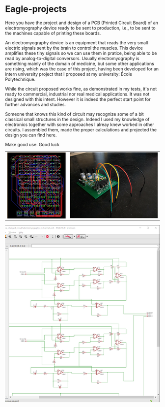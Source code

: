 # Eagle-projects

Here you have the project and design of a PCB (Printed Circuit Board) of an electromyography device ready to be sent to production, i.e., to be sent to the machines capable of printing these boards.

An electromyography device is an equipment that reads the very small electric signals sent by the brain to control the muscles. This device amplifies these tiny signals so we can use them in pratice, being able to be read by analog-to-digital conversors. Usually electromyography is something mainly of the domain of medicine, but some other applications are rising, which was the case of this project, having been developed for an intern university project that I proposed at my university: École Polytechnique.

While the circuit proposed works fine, as demonstrated in my tests, it's not ready to commercial, industrial nor real medical applications. It was not designed with this intent. However it is indeed the perfect start point for further advances and studies.

Someone that knows this kind of circuit may recognize some of a bit classical small structures in the design. Indeed I used my knowledge of electronics together with some approaches I alreay knew worked in other circuits. I assembled them, made the proper calculations and projected the design you can find here.

Make good use. Good luck

<table>
  <tr>
    <td valign="top"><img src="https://github.com/FireHeartMaster/Eagle_projects/blob/master/PCB_design.png" width="400" title="Printed Circuit Board design I made on Autodesk Eagle"></td>
    <td valign="top"><img src="https://github.com/FireHeartMaster/Eagle_projects/blob/master/circuit_last_version.jpg" width="600" title="Final circuit"></td>
  </tr>
 </table>
 
 <img src="https://github.com/FireHeartMaster/Eagle_projects/blob/master/Circuit_schematic.png" width="600" title="Circuit connections I first designed in OrCAD and later transposed to Autodesk Eagle">

